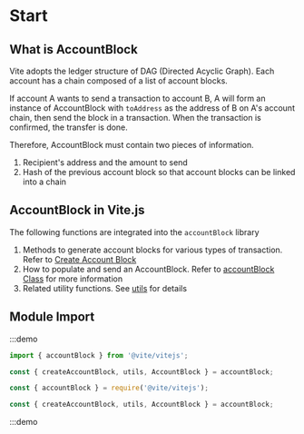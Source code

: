 # Start

## What is AccountBlock

Vite adopts the ledger structure of DAG (Directed Acyclic Graph). Each account has a chain composed of a list of account blocks.

If account A wants to send a transaction to account B, A will form an instance of AccountBlock with `toAddress` as the address of B on A's account chain, then send the block in a transaction. 
When the transaction is confirmed, the transfer is done.

Therefore, AccountBlock must contain two pieces of information.
1. Recipient's address and the amount to send
2. Hash of the previous account block so that account blocks can be linked into a chain

## AccountBlock in Vite.js

The following functions are integrated into the `accountBlock` library
1. Methods to generate account blocks for various types of transaction. Refer to [Create Account Block](./createAccountBlock.md)
2. How to populate and send an AccountBlock. Refer to [accountBlock Class](./accountBlock.md) for more information
3. Related utility functions. See [utils](./utils.md) for details

## Module Import

:::demo

```javascript tab:ES6
import { accountBlock } from '@vite/vitejs';

const { createAccountBlock, utils, AccountBlock } = accountBlock;
```

```javascript tab:require
const { accountBlock } = require('@vite/vitejs');

const { createAccountBlock, utils, AccountBlock } = accountBlock;
```

:::demo
